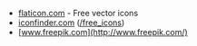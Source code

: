 * [flaticon.com](http://www.flaticon.com/) - Free vector icons
* [iconfinder.com](https://www.iconfinder.com) ([/free_icons](https://www.iconfinder.com/free_icons))
* [www.freepik.com](http://www.freepik.com/)
